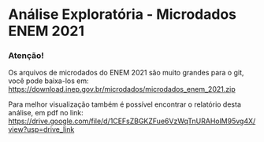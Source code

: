 # Análise Exploratória - Microdados ENEM 2021

### Atenção!
Os arquivos de microdados do ENEM 2021 são muito grandes para o git, você pode baixa-los em:\
https://download.inep.gov.br/microdados/microdados_enem_2021.zip

Para melhor visualização também é possível encontrar o relatório desta análise, em pdf no link:\
https://drive.google.com/file/d/1CEFsZBGKZFue6VzWqTnURAHolM95vg4X/view?usp=drive_link
